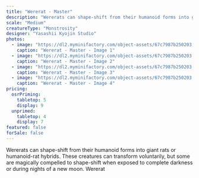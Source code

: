 ```yaml
---
title: "Wererat - Master"
description: "Wererats can shape-shift from their humanoid forms into giant rats or humanoid-rat hybrids. These creatures can transform voluntarily, but some are magically compelled to shape-shift when exposed to complete darkness or during nights of a new moon. Wererat"
scale: "Medium"
creatureType: "Monstrosity"
designer: "Yasashii Kyojin Studio"
photos:
  - image: "https://dl2.myminifactory.com/object-assets/67c7987b250203.77645409/images/720X720-Wererat_04_PS.jpg"
    caption: "Wererat - Master - Image 1"
  - image: "https://dl2.myminifactory.com/object-assets/67c7987b250203.77645409/images/720X720-Wererat_04_SCALE.jpg"
    caption: "Wererat - Master - Image 2"
  - image: "https://dl2.myminifactory.com/object-assets/67c7987b250203.77645409/images/720X720-Wererat_04_C.jpg"
    caption: "Wererat - Master - Image 3"
  - image: "https://dl2.myminifactory.com/object-assets/67c7987b250203.77645409/images/720X720-Wererat_04_B.jpg"
    caption: "Wererat - Master - Image 4"
pricing:
  osrPriming:
    tabletop: 5
    display: 9
  unprimed:
    tabletop: 4
    display: 7
featured: false
forSale: false
---
```


Wererats can shape-shift from their humanoid forms into giant rats or humanoid-rat hybrids. These creatures can transform voluntarily, but some are magically compelled to shape-shift when exposed to complete darkness or during nights of a new moon. Wererat